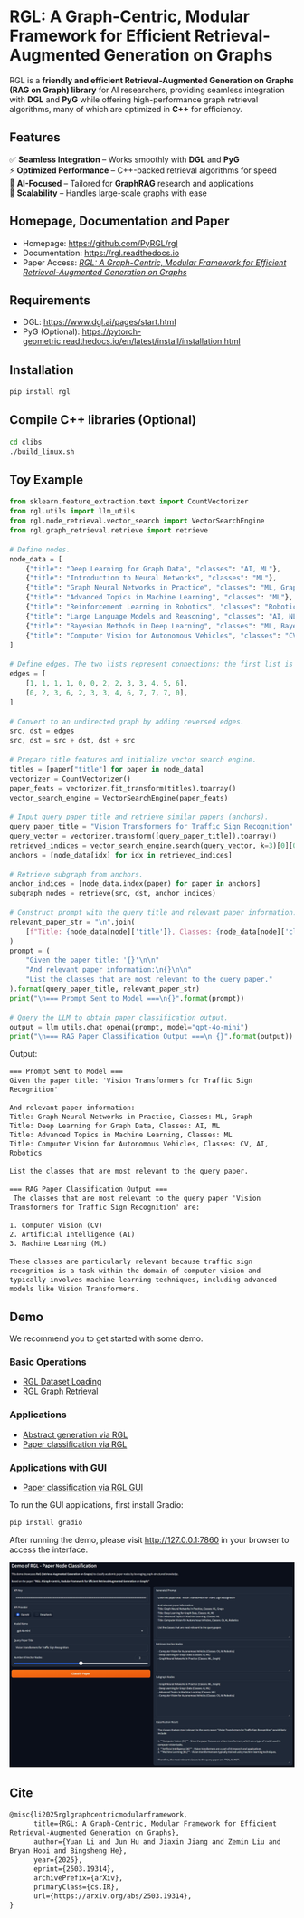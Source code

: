 <!-- include logo svg in this markdown -->
<!-- <p align="center">
    <img src="rgl-logo.png" width="400"/>
</p> -->

# RGL: A Graph-Centric, Modular Framework for Efficient Retrieval-Augmented Generation on Graphs

RGL is a **friendly and efficient Retrieval-Augmented Generation on Graphs (RAG on Graph) library** for AI researchers, providing seamless integration with **DGL** and **PyG** while offering high-performance graph retrieval algorithms, many of which are optimized in **C++** for efficiency. 

## Features  
✅ **Seamless Integration** – Works smoothly with **DGL** and **PyG**  
⚡ **Optimized Performance** – C++-backed retrieval algorithms for speed  
🧠 **AI-Focused** – Tailored for **GraphRAG** research and applications  
🔗 **Scalability** – Handles large-scale graphs with ease  

## Homepage, Documentation and Paper

- Homepage: https://github.com/PyRGL/rgl
- Documentation: https://rgl.readthedocs.io
- Paper Access: [*RGL: A Graph-Centric, Modular Framework for Efficient Retrieval-Augmented Generation on Graphs*](https://arxiv.org/abs/2503.19314)


## Requirements

- DGL: https://www.dgl.ai/pages/start.html
- PyG (Optional): https://pytorch-geometric.readthedocs.io/en/latest/install/installation.html

## Installation

```bash
pip install rgl
```

## Compile C++ libraries (Optional)

```bash
cd clibs
./build_linux.sh
```

## Toy Example
``` python
from sklearn.feature_extraction.text import CountVectorizer
from rgl.utils import llm_utils
from rgl.node_retrieval.vector_search import VectorSearchEngine
from rgl.graph_retrieval.retrieve import retrieve

# Define nodes.
node_data = [
    {"title": "Deep Learning for Graph Data", "classes": "AI, ML"},
    {"title": "Introduction to Neural Networks", "classes": "ML"},
    {"title": "Graph Neural Networks in Practice", "classes": "ML, Graph"},
    {"title": "Advanced Topics in Machine Learning", "classes": "ML"},
    {"title": "Reinforcement Learning in Robotics", "classes": "Robotics, ML"},
    {"title": "Large Language Models and Reasoning", "classes": "AI, NLP"},
    {"title": "Bayesian Methods in Deep Learning", "classes": "ML, Bayesian"},
    {"title": "Computer Vision for Autonomous Vehicles", "classes": "CV, AI, Robotics"},
]

# Define edges. The two lists represent connections: the first list is the source nodes and the second list is the destination nodes.
edges = [
    [1, 1, 1, 1, 0, 0, 2, 2, 3, 3, 4, 5, 6],
    [0, 2, 3, 6, 2, 3, 3, 4, 6, 7, 7, 7, 0],
]

# Convert to an undirected graph by adding reversed edges.
src, dst = edges
src, dst = src + dst, dst + src

# Prepare title features and initialize vector search engine.
titles = [paper["title"] for paper in node_data]
vectorizer = CountVectorizer()
paper_feats = vectorizer.fit_transform(titles).toarray()
vector_search_engine = VectorSearchEngine(paper_feats)

# Input query paper title and retrieve similar papers (anchors).
query_paper_title = "Vision Transformers for Traffic Sign Recognition"
query_vector = vectorizer.transform([query_paper_title]).toarray()
retrieved_indices = vector_search_engine.search(query_vector, k=3)[0][0]
anchors = [node_data[idx] for idx in retrieved_indices]

# Retrieve subgraph from anchors.
anchor_indices = [node_data.index(paper) for paper in anchors]
subgraph_nodes = retrieve(src, dst, anchor_indices)

# Construct prompt with the query title and relevant paper information.
relevant_paper_str = "\n".join(
    [f"Title: {node_data[node]['title']}, Classes: {node_data[node]['classes']}" for node in subgraph_nodes]
)
prompt = (
    "Given the paper title: '{}'\n\n"
    "And relevant paper information:\n{}\n\n"
    "List the classes that are most relevant to the query paper."
).format(query_paper_title, relevant_paper_str)
print("\n=== Prompt Sent to Model ===\n{}".format(prompt))

# Query the LLM to obtain paper classification output.
output = llm_utils.chat_openai(prompt, model="gpt-4o-mini")
print("\n=== RAG Paper Classification Output ===\n {}".format(output))
```

Output:
```
=== Prompt Sent to Model ===
Given the paper title: 'Vision Transformers for Traffic Sign Recognition'

And relevant paper information:
Title: Graph Neural Networks in Practice, Classes: ML, Graph
Title: Deep Learning for Graph Data, Classes: AI, ML
Title: Advanced Topics in Machine Learning, Classes: ML
Title: Computer Vision for Autonomous Vehicles, Classes: CV, AI, Robotics

List the classes that are most relevant to the query paper.

=== RAG Paper Classification Output ===
 The classes that are most relevant to the query paper 'Vision Transformers for Traffic Sign Recognition' are:

1. Computer Vision (CV)
2. Artificial Intelligence (AI)
3. Machine Learning (ML)

These classes are particularly relevant because traffic sign recognition is a task within the domain of computer vision and typically involves machine learning techniques, including advanced models like Vision Transformers.
```

## Demo

We recommend you to get started with some demo.

### Basic Operations

+ [RGL Dataset Loading](demo/demo_load_rgl_dataset.py)
+ [RGL Graph Retrieval](demo/demo_retrieval.py)

### Applications

+ [Abstract generation via RGL](demo/demo_rag_on_graph_abstract_generation.py)
+ [Paper classification via RGL](demo/demo_rag_on_graph_paper_classification.py)


### Applications with GUI

+ [Paper classification via RGL GUI](demo/demo_gui_rag_on_graph_paper_classification.py)

To run the GUI applications, first install Gradio:
```bash
pip install gradio
```




After running the demo, please visit http://127.0.0.1:7860 in your browser to access the interface.

![](figures/rgl_demo_gui0.png)




## Cite

```
@misc{li2025rglgraphcentricmodularframework,
      title={RGL: A Graph-Centric, Modular Framework for Efficient Retrieval-Augmented Generation on Graphs}, 
      author={Yuan Li and Jun Hu and Jiaxin Jiang and Zemin Liu and Bryan Hooi and Bingsheng He},
      year={2025},
      eprint={2503.19314},
      archivePrefix={arXiv},
      primaryClass={cs.IR},
      url={https://arxiv.org/abs/2503.19314}, 
}
```
